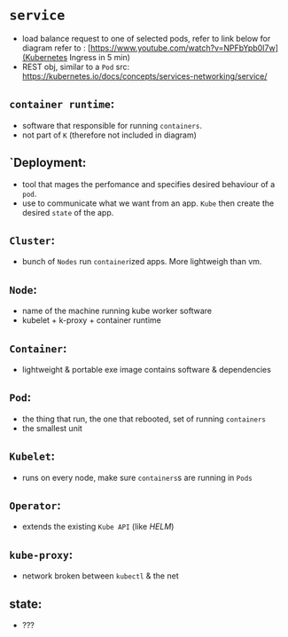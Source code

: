 # `service`
* load balance request to one of selected pods, refer to link below for diagram
refer to : [https://www.youtube.com/watch?v=NPFbYpb0I7w](Kubernetes Ingress in 5 min)
* REST obj, similar to a `Pod`
src: https://kubernetes.io/docs/concepts/services-networking/service/


## `container runtime`:
* software that responsible for running `containers`.
* not part of `K` (therefore not included in diagram)

## `Deployment:
* tool that mages the perfomance and specifies desired behaviour of a `pod`.
* use to communicate what we want from an app. `Kube` then create the desired `state` of the app.

## `Cluster`:
* bunch of `Nodes` run `container`ized apps. More lightweigh than vm.

## `Node`: 
* name of the machine running kube worker software
* kubelet + k-proxy + container runtime

## `Container`: 
* lightweight & portable exe image contains software & dependencies

## `Pod`: 
* the thing that run, the one that rebooted, set of running `containers`
* the smallest unit

## `Kubelet`: 
* runs on every node, make sure `containers`s are running in `Pods`

## `Operator`:
* extends the existing `Kube API` (like *HELM*)

## `kube-proxy`:
* network broken between `kubectl` & the net


## state:
* ???

